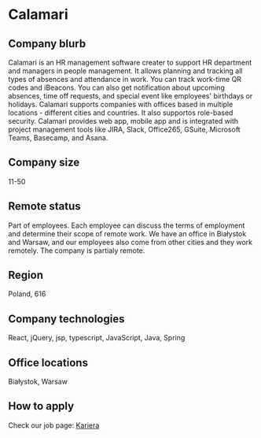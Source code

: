 # Calamari

## Company blurb
Calamari is an HR management software creater to support HR department and managers in people management. It allows planning and tracking all types of absences and attendance in work. You can track work-time QR codes and iBeacons. You can also get notification about upcoming absences, time off requests, and special event like employees' birthdays or holidays. Calamari supports companies with offices based in multiple locations - different cities and countries. It also supportos role-based security. Calamari provides web app, mobile app and is integrated with project management tools like JIRA, Slack, Office265, GSuite, Microsoft Teams, Basecamp, and Asana.

## Company size
11-50

## Remote status
Part of employees. Each employee can discuss the terms of employment and determine their scope of remote work. We have an office in Białystok and Warsaw, and our employees also come from other cities and they work remotely. The company is partialy remote.
 
## Region
Poland, 616

## Company technologies
React, jQuery, jsp, typescript, JavaScript, Java, Spring


## Office locations
Białystok, Warsaw

## How to apply
Check our job page: [Kariera](https://calamari.pl/kariera)


